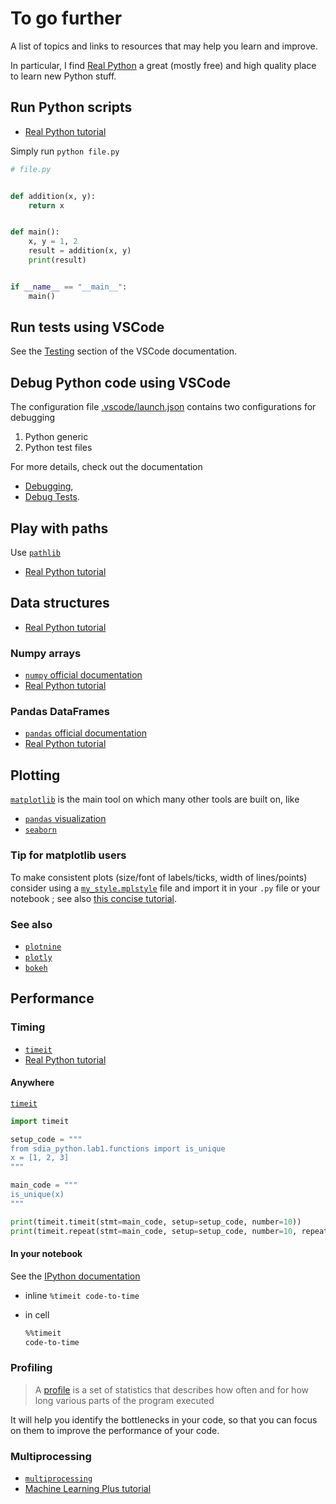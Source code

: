 # To go further

A list of topics and links to resources that may help you learn and improve.

In particular, I find [Real Python](https://realpython.com/) a great (mostly free) and high quality place to learn new Python stuff.

## Run Python scripts

- [Real Python tutorial](https://realpython.com/run-python-scripts/)

Simply run `python file.py`

```python
# file.py


def addition(x, y):
    return x


def main():
    x, y = 1, 2
    result = addition(x, y)
    print(result)


if __name__ == "__main__":
    main()
```

## Run tests using VSCode

See the [Testing](https://code.visualstudio.com/docs/python/testing) section of the VSCode documentation.

## Debug Python code using VSCode

The configuration file [.vscode/launch.json](.vscode/launch.json) contains two configurations for debugging

1. Python generic
2. Python test files

For more details, check out the documentation

- [Debugging](https://code.visualstudio.com/docs/python/debugging),
- [Debug Tests](https://code.visualstudio.com/docs/python/testing#_debug-tests).

## Play with paths

Use [`pathlib`](https://docs.python.org/3/library/pathlib.html)

- [Real Python tutorial](https://realpython.com/python-pathlib/)

## Data structures

- [Real Python tutorial](https://realpython.com/python-data-structures/)

### Numpy arrays

- [`numpy` official documentation](https://numpy.org/learn/)
- [Real Python tutorial](https://realpython.com/numpy-array-programming/)

### Pandas DataFrames

- [`pandas` official documentation](https://pandas.pydata.org/pandas-docs/stable/getting_started/index.html#)
- [Real Python tutorial](https://realpython.com/pandas-dataframe/)

## Plotting

[`matplotlib`](https://matplotlib.org/stable/tutorials/index.html) is the main tool on which many other tools are built on, like

- [`pandas` visualization](https://pandas.pydata.org/pandas-docs/stable/user_guide/visualization.html)
- [`seaborn`](https://seaborn.pydata.org/)

### Tip for matplotlib users

To make consistent plots (size/font of labels/ticks, width of lines/points) consider using a [`my_style.mplstyle`](https://matplotlib.org/stable/tutorials/introductory/customizing.html) file and import it in your `.py` file or your notebook ; see also [this concise tutorial](https://towardsdatascience.com/how-to-create-and-use-custom-matplotlib-style-sheet-9393f498063).

### See also

- [`plotnine`](https://plotnine.readthedocs.io/en/stable/)
- [`plotly`](https://plotly.com/python/)
- [`bokeh`](https://bokeh.org/)

## Performance

### Timing

- [`timeit`](https://docs.python.org/3/library/timeit.html)
- [Real Python tutorial](https://realpython.com/python-timer/#python-timers)

#### Anywhere

[`timeit`](https://docs.python.org/3/library/timeit.html)

```python
import timeit

setup_code = """
from sdia_python.lab1.functions import is_unique
x = [1, 2, 3]
"""

main_code = """
is_unique(x)
"""

print(timeit.timeit(stmt=main_code, setup=setup_code, number=10))
print(timeit.repeat(stmt=main_code, setup=setup_code, number=10, repeat=5))
```

#### In your notebook

See the [IPython documentation](https://ipython.readthedocs.io/en/stable/interactive/magics.html?highlight=timeit#cell-magics)

- inline `%timeit code-to-time`
- in cell

  ```bash
  %%timeit
  code-to-time
  ```

### Profiling

> A [profile](https://docs.python.org/3/library/profile.html#module-cProfile) is a set of statistics that describes how often and for how long various parts of the program executed

It will help you identify the bottlenecks in your code, so that you can focus on them to improve the performance of your code.

### Multiprocessing

- [`multiprocessing`](https://docs.python.org/3/library/multiprocessing.html)
- [Machine Learning Plus tutorial](tps://www.machinelearningplus.com/python/parallel-processing-python/)
